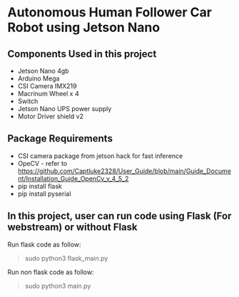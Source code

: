 # Autonomous Human Follower Car Robot using Jetson Nano

## Components Used in this project
* Jetson Nano 4gb
* Arduino Mega
* CSI Camera IMX219
* Macrinum Wheel x 4
* Switch 
* Jetson Nano UPS power supply
* Motor Driver shield v2

## Package Requirements
* CSI camera package from jetson hack for fast inference
* OpeCV - refer to https://github.com/Captluke2328/User_Guide/blob/main/Guide_Document/Installation_Guide_OpenCv_v_4_5_2
* pip install flask
* pip install pyserial

## In this project, user can run code using Flask (For webstream) or without Flask
Run flask code as follow:
> sudo python3 flask_main.py

Run non flask code as follow:
> sudo python3 main.py

